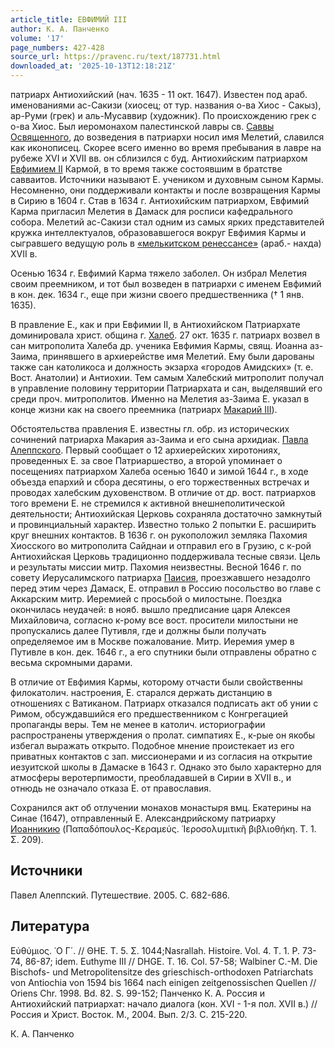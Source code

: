 ```yaml
---
article_title: ЕВФИМИЙ III
author: К. А. Панченко
volume: '17'
page_numbers: 427-428
source_url: https://pravenc.ru/text/187731.html
downloaded_at: '2025-10-13T12:18:21Z'
---
```


патриарх Антиохийский (нач. 1635 - 11 окт. 1647). Известен под араб. именованиями ас-Сакизи (хиосец; от тур. названия о-ва Хиос - Сакыз), ар-Руми (грек) и аль-Мусаввир (художник). По происхождению грек с о-ва Хиос. Был иеромонахом палестинской лавры св. [Саввы Освященного](<https://pravenc.ru/text/Савва Освященный.html>), до возведения в патриархи носил имя Мелетий, славился как иконописец. Скорее всего именно во время пребывания в лавре на рубеже XVI и XVII вв. он сблизился с буд. Антиохийским патриархом [Евфимием II](<https://pravenc.ru/text/Евфимий II.html>) Кармой, в то время также состоявшим в братстве савваитов. Источники называют Е. учеником и духовным сыном Кармы. Несомненно, они поддерживали контакты и после возвращения Кармы в Сирию в 1604 г. Став в 1634 г. Антиохийским патриархом, Евфимий Карма пригласил Мелетия в Дамаск для росписи кафедрального собора. Мелетий ас-Сакизи стал одним из самых ярких представителей кружка интеллектуалов, образовавшегося вокруг Евфимия Кармы и сыгравшего ведущую роль в [«мелькитском ренессансе»](<https://pravenc.ru/text/ мелькитском ренессансе .html>) (араб.- нахда) XVII в.

Осенью 1634 г. Евфимий Карма тяжело заболел. Он избрал Мелетия своим преемником, и тот был возведен в патриархи с именем Евфимий в кон. дек. 1634 г., еще при жизни своего предшественника († 1 янв. 1635).

В правление Е., как и при Евфимии II, в Антиохийском Патриархате доминировала христ. община г. [Халеб](https://pravenc.ru/text/Халеб.html). 27 окт. 1635 г. патриарх возвел в сан митрополита Халеба др. ученика Евфимия Кармы, свящ. Иоанна аз-Заима, принявшего в архиерействе имя Мелетий. Ему были дарованы также сан католикоса и должность экзарха «городов Амидских» (т. е. Вост. Анатолии) и Антиохии. Тем самым Халебский митрополит получал в управление половину территории Патриархата и сан, выделявший его среди проч. митрополитов. Именно на Мелетия аз-Заима Е. указал в конце жизни как на своего преемника (патриарх [Макарий III](<https://pravenc.ru/text/Макарий III.html>)).

Обстоятельства правления Е. известны гл. обр. из исторических сочинений патриарха Макария аз-Заима и его сына архидиак. [Павла Алеппского](<https://pravenc.ru/text/Павла Алеппского.html>). Первый сообщает о 12 архиерейских хиротониях, проведенных Е. за свое Патриаршество, а второй упоминает о посещениях патриархом Халеба осенью 1640 и зимой 1644 г., в ходе объезда епархий и сбора десятины, о его торжественных встречах и проводах халебским духовенством. В отличие от др. вост. патриархов того времени Е. не стремился к активной внешнеполитической деятельности; Антиохийская Церковь сохраняла достаточно замкнутый и провинциальный характер. Известно только 2 попытки Е. расширить круг внешних контактов. В 1636 г. он рукоположил земляка Пахомия Хиосского во митрополита Сайднаи и отправил его в Грузию, с к-рой Антиохийская Церковь традиционно поддерживала тесные связи. Цель и результаты миссии митр. Пахомия неизвестны. Весной 1646 г. по совету Иерусалимского патриарха [Паисия](https://pravenc.ru/text/Паисий.html), проезжавшего незадолго перед этим через Дамаск, Е. отправил в Россию посольство во главе с Аккарским митр. Иеремией с просьбой о милостыне. Поездка окончилась неудачей: в нояб. вышло предписание царя Алексея Михайловича, согласно к-рому все вост. просители милостыни не пропускались далее Путивля, где и должны были получать определяемое им в Москве пожалование. Митр. Иеремия умер в Путивле в кон. дек. 1646 г., а его спутники были отправлены обратно с весьма скромными дарами.

В отличие от Евфимия Кармы, которому отчасти были свойственны филокатолич. настроения, Е. старался держать дистанцию в отношениях с Ватиканом. Патриарх отказался подписать акт об унии с Римом, обсуждавшийся его предшественником с Конгрегацией пропаганды веры. Тем не менее в католич. историографии распространены утверждения о пролат. симпатиях Е., к-рые он якобы избегал выражать открыто. Подобное мнение проистекает из его приватных контактов с зап. миссионерами и из согласия на открытие иезуитской школы в Дамаске в 1643 г. Однако это было характерно для атмосферы веротерпимости, преобладавшей в Сирии в XVII в., и отнюдь не означало отказа Е. от православия.

Сохранился акт об отлучении монахов монастыря вмц. Екатерины на Синае (1647), отправленный Е. Александрийскому патриарху [Иоанникию](https://pravenc.ru/text/Иоанникий.html) (Παπαδόπουλος-Κεραμεύς. ῾Ιεροσολυμιτικῆ βιβλιοθήκη. Τ. 1. Σ. 209).

## Источники

Павел Алеппский. Путешествие. 2005. С. 682-686.

## Литература

Εὐθύμιος. ῾Ο Γ´. // ΘΗΕ. Τ. 5. Σ. 1044;Nasrallah. Histoire. Vol. 4. T. 1. P. 73-74, 86-87; idem. Euthyme III // DHGE. T. 16. Col. 57-58; Walbiner C.-M. Die Bischofs- und Metropolitensitze des grieschisch-orthodoxen Patriarchats von Antiochia von 1594 bis 1664 nach einigen zeitgenossischen Quellen // Oriens Chr. 1998. Bd. 82. S. 99-152; Панченко К. А. Россия и Антиохийский патриархат: начало диалога (кон. XVI - 1-я пол. XVII в.) // Россия и Христ. Восток. М., 2004. Вып. 2/3. С. 215-220.

К. А. Панченко
